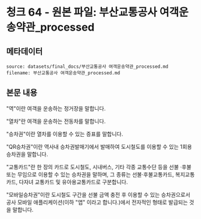 # 청크 64 - 원본 파일: 부산교통공사 여객운송약관_processed

## 메타데이터

```
source: datasets/final_docs/부산교통공사 여객운송약관_processed.md
filename: 부산교통공사 여객운송약관_processed.md
```

## 본문 내용

"역"이란 여객을 운송하는 정거장을 말합니다.

"열차"란 여객을 운송하는 전동차를 말합니다.

"승차권"이란 열차를 이용할 수 있는 증표를 말합니다.

"QR승차권"이란 역사내 승차권발매기에서 발매하여 도시철도를 이용할 수 있는 1회용 승차권을 말합니다.

"교통카드"란 한 장의 카드로 도시철도, 시내버스, 기타 각종 교통수단 등을 선불 ·후불 또는 무임으로 이용할 수 있는 승차권을 말하며, 그 종류는 선불·후불교통카드, 복지교통카드, 다자녀 교통카드 및 유아용교통카드로 구분합니다.

"모바일승차권"이란 도시철도 구간을 선불 금액 충전 후 이용할 수 있는 승차권으로서 공사 모바일 애플리케이션(이하 "앱" 이라고 합니다.)에서 전자적인 형태로 발급되는 것을 말합니다.